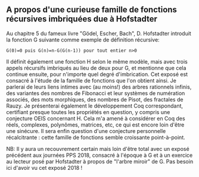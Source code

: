 ## A propos d'une curieuse famille de fonctions récursives imbriquées due à Hofstadter

Au chapitre 5 du fameux livre "Gödel, Escher, Bach", D. Hofstadter
introduit la fonction G suivante comme exemple de définition récursive:

    G(0)=0 puis G(n)=n-G(G(n-1)) pour tout entier n>0

Il définit également une fonction H selon le même modèle, mais avec
trois appels récursifs imbriqués au lieu de deux pour G, et mentionne
que cela continue ensuite, pour n'importe quel degré d'imbrication.
Cet exposé est consacré à l'étude de la famille de fonctions que l'on
obtient ainsi. Je parlerai de leurs liens intimes avec (au moins!)
des arbres rationnels infinis, des variantes des nombres de Fibonacci
et leur systèmes de numération associés, des mots morphiques, des
nombres de Pisot, des fractales de Rauzy. Je présenterai également le
développement Coq correspondant, certifiant presque toutes les
propriétés en question, y compris une conjecture OEIS concernant H.
Cela m'a amené à considérer en Coq des réels, complexes, polynômes,
matrices, etc, ce qui est encore loin d'être une sinécure. Il sera
enfin question d'une conjecture personnelle récalcitrante : cette
famille de fonctions semble croissante point-à-point.

NB: Il y aura un recouvrement certain mais loin d'être total avec un
exposé précédent aux journées PPS 2018, consacré à l'époque à G et à
un exercice au lecteur posé par Hofstadter à propos de "l'arbre miroir"
de G. Pas besoin ici d'avoir vu cet exposé 2018 !
